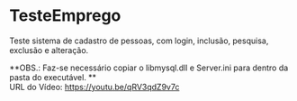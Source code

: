 # TesteEmprego
Teste sistema de cadastro de pessoas, com login, inclusão, pesquisa, exclusão e alteração.  


**OBS.: Faz-se necessário copiar o libmysql.dll e Server.ini para dentro da pasta do executável. **   
URL do Vídeo: https://youtu.be/qRV3qdZ9v7c 
